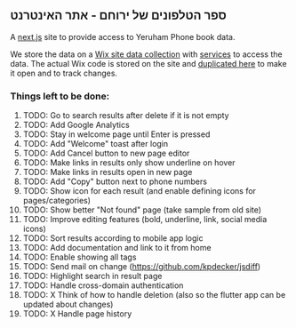 ## ספר הטלפונים של ירוחם - אתר האינטרנט 

A [next.js](https://nextjs.org/) site to provide access to Yeruham Phone book data.

We store the data on a [Wix site data collection](https://www.wix.com/corvid/feature/database)
with [services](./wix-site-code) to access the data.
The actual Wix code is stored on the site and [duplicated here](./wix-site-code) to make it open and to track changes.

### Things left to be done:
1. TODO: Go to search results after delete if it is not empty
1. TODO: Add Google Analytics
1. TODO: Stay in welcome page until Enter is pressed
1. TODO: Add "Welcome" toast after login
1. TODO: Add Cancel button to new page editor
1. TODO: Make links in results only show underline on hover
1. TODO: Make links in results open in new page
1. TODO: Add "Copy" button next to phone numbers
1. TODO: Show icon for each result (and enable defining icons for pages/categories)
1. TODO: Show better "Not found" page (take sample from old site)
1. TODO: Improve editing features (bold, underline, link, social media icons)
1. TODO: Sort results according to mobile app logic
1. TODO: Add documentation and link to it from home
1. TODO: Enable showing all tags
1. TODO: Send mail on change (https://github.com/kpdecker/jsdiff)
1. TODO: Highlight search in result page
1. TODO: Handle cross-domain authentication 
1. TODO: X Think of how to handle deletion (also so the flutter app can be updated about changes)
1. TODO: X Handle page history
